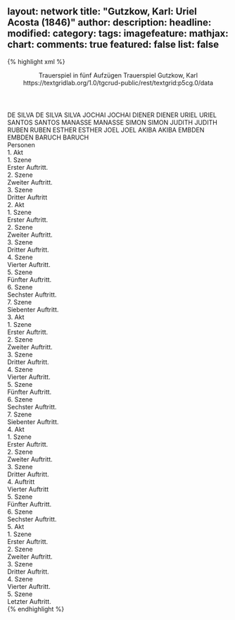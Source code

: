 layout: network
title: "Gutzkow, Karl: Uriel Acosta (1846)"
author:
description:
headline:
modified:
category:
tags:
imagefeature:
mathjax:
chart:
comments: true
featured: false
list: false
---
{% highlight xml %}
<?xml-model href="https://raw.githubusercontent.com/DLiNa/project/master/rules/lina.rnc"?><?xml-model href="https://raw.githubusercontent.com/DLiNa/project/master/rules/lina.sch"?>
<play xmlns="http://lina.digital">
  <header>
    <title>Uriel Acosta</title>
  	<subtitle>Trauerspiel in fünf Aufzügen</subtitle>
  	<genretitle>Trauerspiel</genretitle>
    <author>Gutzkow, Karl</author>
    <date when="1846" type="written"/>
  	<date when="1847" type="print"/>
  	<date when="1846" type="premiere"/>
  	<source>https://textgridlab.org/1.0/tgcrud-public/rest/textgrid:p5cg.0/data</source>
  </header>
  <personae>
    <character>
      <name>DE SILVA</name>
      <alias xml:id="de_silva">
        <name>DE SILVA</name>
      </alias>
    	<alias xml:id="silva">
    		<name>SILVA</name>
    	</alias>
    </character>
    <character>
      <name>JOCHAI</name>
      <alias xml:id="jochai">
        <name>JOCHAI</name>
      </alias>
    </character>
    <character>
      <name>DIENER</name>
      <alias xml:id="diener">
        <name>DIENER</name>
      </alias>
    </character>
    <character>
      <name>URIEL</name>
      <alias xml:id="uriel">
        <name>URIEL</name>
      </alias>
    </character>
    <character>
      <name>SANTOS</name>
      <alias xml:id="santos">
        <name>SANTOS</name>
      </alias>
    </character>
    <character>
      <name>MANASSE</name>
      <alias xml:id="manasse">
        <name>MANASSE</name>
      </alias>
    </character>
    <character>
      <name>SIMON</name>
      <alias xml:id="simon">
        <name>SIMON</name>
      </alias>
    </character>
    <character>
      <name>JUDITH</name>
      <alias xml:id="judith">
        <name>JUDITH</name>
      </alias>
    </character>
    <character>
      <name>RUBEN</name>
      <alias xml:id="ruben">
        <name>RUBEN</name>
      </alias>
    </character>
    <character>
      <name>ESTHER</name>
      <alias xml:id="esther">
        <name>ESTHER</name>
      </alias>
    </character>
    <character>
      <name>JOEL</name>
      <alias xml:id="joel">
        <name>JOEL</name>
      </alias>
    </character>
    <character>
      <name>AKIBA</name>
      <alias xml:id="akiba">
        <name>AKIBA</name>
      </alias>
    </character>
    <character>
      <name>EMBDEN</name>
      <alias xml:id="embden">
        <name>EMBDEN</name>
      </alias>
    </character>
    <character>
      <name>BARUCH</name>
      <alias xml:id="baruch">
        <name>BARUCH</name>
      </alias>
    </character>
  </personae>
  <text>
    <div>
      <head>Personen</head>
    </div>
    <div>
      <head>1. Akt</head>
      <div>
        <head>1. Szene</head>
        <div>
          <head>Erster Auftritt.</head>
          <sp who="#de_silva">
            <amount n="1" unit="speech_acts"/>
            <amount n="43" unit="words"/>
            <amount n="6" unit="lines"/>
            <amount n="244" unit="chars"/>
          </sp>
          <sp who="#jochai">
            <amount n="16" unit="speech_acts"/>
            <amount n="652" unit="words"/>
            <amount n="93" unit="lines"/>
            <amount n="3578" unit="chars"/>
          </sp>
          <sp who="#silva">
            <amount n="16" unit="speech_acts"/>
            <amount n="817" unit="words"/>
            <amount n="114" unit="lines"/>
            <amount n="4447" unit="chars"/>
          </sp>
        </div>
      </div>
      <div>
        <head>2. Szene</head>
        <div>
          <head>Zweiter Auftritt.</head>
          <sp who="#diener">
            <amount n="1" unit="speech_acts"/>
            <amount n="27" unit="words"/>
            <amount n="3" unit="lines"/>
            <amount n="130" unit="chars"/>
          </sp>
          <sp who="#jochai">
            <amount n="6" unit="speech_acts"/>
            <amount n="78" unit="words"/>
            <amount n="13" unit="lines"/>
            <amount n="410" unit="chars"/>
          </sp>
          <sp who="#silva">
            <amount n="10" unit="speech_acts"/>
            <amount n="270" unit="words"/>
            <amount n="40" unit="lines"/>
            <amount n="1466" unit="chars"/>
          </sp>
          <sp who="#uriel">
            <amount n="13" unit="speech_acts"/>
            <amount n="599" unit="words"/>
            <amount n="83" unit="lines"/>
            <amount n="3225" unit="chars"/>
          </sp>
        </div>
      </div>
      <div>
        <head>3. Szene</head>
        <div>
          <head>Dritter Auftritt</head>
          <sp who="#santos">
            <amount n="6" unit="speech_acts"/>
            <amount n="193" unit="words"/>
            <amount n="28" unit="lines"/>
            <amount n="1083" unit="chars"/>
          </sp>
          <sp who="#silva">
            <amount n="5" unit="speech_acts"/>
            <amount n="143" unit="words"/>
            <amount n="20" unit="lines"/>
            <amount n="787" unit="chars"/>
          </sp>
          <sp who="#jochai">
            <amount n="2" unit="speech_acts"/>
            <amount n="71" unit="words"/>
            <amount n="10" unit="lines"/>
            <amount n="393" unit="chars"/>
          </sp>
          <sp who="#uriel">
            <amount n="3" unit="speech_acts"/>
            <amount n="119" unit="words"/>
            <amount n="15" unit="lines"/>
            <amount n="655" unit="chars"/>
          </sp>
        </div>
      </div>
    </div>
    <div>
      <head>2. Akt</head>
      <div>
        <head>1. Szene</head>
        <div>
          <head>Erster Auftritt.</head>
          <sp who="#manasse">
            <amount n="2" unit="speech_acts"/>
            <amount n="38" unit="words"/>
            <amount n="4" unit="lines"/>
            <amount n="174" unit="chars"/>
          </sp>
          <sp who="#simon">
            <amount n="2" unit="speech_acts"/>
            <amount n="14" unit="words"/>
            <amount n="2" unit="lines"/>
            <amount n="85" unit="chars"/>
          </sp>
        </div>
      </div>
      <div>
        <head>2. Szene</head>
        <div>
          <head>Zweiter Auftritt.</head>
          <sp who="#judith">
            <amount n="11" unit="speech_acts"/>
            <amount n="170" unit="words"/>
            <amount n="24" unit="lines"/>
            <amount n="942" unit="chars"/>
          </sp>
          <sp who="#manasse">
            <amount n="11" unit="speech_acts"/>
            <amount n="343" unit="words"/>
            <amount n="47" unit="lines"/>
            <amount n="1844" unit="chars"/>
          </sp>
        </div>
      </div>
      <div>
        <head>3. Szene</head>
        <div>
          <head>Dritter Auftritt.</head>
          <sp who="#judith">
            <amount n="1" unit="speech_acts"/>
            <amount n="137" unit="words"/>
            <amount n="17" unit="lines"/>
            <amount n="706" unit="chars"/>
          </sp>
        </div>
      </div>
      <div>
        <head>4. Szene</head>
        <div>
          <head>Vierter Auftritt.</head>
          <sp who="#uriel">
            <amount n="7" unit="speech_acts"/>
            <amount n="284" unit="words"/>
            <amount n="38" unit="lines"/>
            <amount n="1497" unit="chars"/>
          </sp>
          <sp who="#judith">
            <amount n="6" unit="speech_acts"/>
            <amount n="271" unit="words"/>
            <amount n="36" unit="lines"/>
            <amount n="1461" unit="chars"/>
          </sp>
        </div>
      </div>
      <div>
        <head>5. Szene</head>
        <div>
          <head>Fünfter Auftritt.</head>
          <sp who="#jochai">
            <amount n="11" unit="speech_acts"/>
            <amount n="141" unit="words"/>
            <amount n="22" unit="lines"/>
            <amount n="713" unit="chars"/>
          </sp>
          <sp who="#judith">
            <amount n="1" unit="speech_acts"/>
            <amount n="15" unit="words"/>
            <amount n="2" unit="lines"/>
            <amount n="81" unit="chars"/>
          </sp>
          <sp who="#manasse">
            <amount n="3" unit="speech_acts"/>
            <amount n="25" unit="words"/>
            <amount n="5" unit="lines"/>
            <amount n="136" unit="chars"/>
          </sp>
          <sp who="#silva">
            <amount n="11" unit="speech_acts"/>
            <amount n="488" unit="words"/>
            <amount n="69" unit="lines"/>
            <amount n="2613" unit="chars"/>
          </sp>
        </div>
      </div>
      <div>
        <head>6. Szene</head>
        <div>
          <head>Sechster Auftritt.</head>
          <sp who="#manasse">
            <amount n="1" unit="speech_acts"/>
            <amount n="15" unit="words"/>
            <amount n="2" unit="lines"/>
            <amount n="79" unit="chars"/>
          </sp>
          <sp who="#uriel">
            <amount n="2" unit="speech_acts"/>
            <amount n="14" unit="words"/>
            <amount n="3" unit="lines"/>
            <amount n="78" unit="chars"/>
          </sp>
          <sp who="#judith">
            <amount n="1" unit="speech_acts"/>
            <amount n="39" unit="words"/>
            <amount n="6" unit="lines"/>
            <amount n="181" unit="chars"/>
          </sp>
        </div>
      </div>
      <div>
        <head>7. Szene</head>
        <div>
          <head>Siebenter Auftritt.</head>
          <sp who="#manasse">
            <amount n="4" unit="speech_acts"/>
            <amount n="132" unit="words"/>
            <amount n="18" unit="lines"/>
            <amount n="704" unit="chars"/>
          </sp>
          <sp who="#santos">
            <amount n="9" unit="speech_acts"/>
            <amount n="350" unit="words"/>
            <amount n="47" unit="lines"/>
            <amount n="1795" unit="chars"/>
          </sp>
          <sp who="#uriel">
            <amount n="5" unit="speech_acts"/>
            <amount n="583" unit="words"/>
            <amount n="76" unit="lines"/>
            <amount n="3107" unit="chars"/>
          </sp>
          <sp who="#jochai">
            <amount n="5" unit="speech_acts"/>
            <amount n="140" unit="words"/>
            <amount n="21" unit="lines"/>
            <amount n="745" unit="chars"/>
          </sp>
          <sp who="#judith #santos #uriel #manasse">
            <amount n="3" unit="speech_acts"/>
            <amount n="4" unit="words"/>
            <amount n="3" unit="lines"/>
            <amount n="21" unit="chars"/>
          </sp>
          <sp who="#judith">
            <amount n="5" unit="speech_acts"/>
            <amount n="122" unit="words"/>
            <amount n="17" unit="lines"/>
            <amount n="657" unit="chars"/>
          </sp>
          <sp who="#silva">
            <amount n="1" unit="speech_acts"/>
            <amount n="5" unit="words"/>
            <amount n="1" unit="lines"/>
            <amount n="25" unit="chars"/>
          </sp>
        </div>
      </div>
    </div>
    <div>
      <head>3. Akt</head>
      <div>
        <head>1. Szene</head>
        <div>
          <head>Erster Auftritt.</head>
          <sp who="#manasse">
            <amount n="1" unit="speech_acts"/>
            <amount n="255" unit="words"/>
            <amount n="34" unit="lines"/>
            <amount n="1400" unit="chars"/>
          </sp>
        </div>
      </div>
      <div>
        <head>2. Szene</head>
        <div>
          <head>Zweiter Auftritt.</head>
          <sp who="#judith">
            <amount n="10" unit="speech_acts"/>
            <amount n="180" unit="words"/>
            <amount n="29" unit="lines"/>
            <amount n="960" unit="chars"/>
          </sp>
          <sp who="#manasse">
            <amount n="10" unit="speech_acts"/>
            <amount n="396" unit="words"/>
            <amount n="55" unit="lines"/>
            <amount n="2043" unit="chars"/>
          </sp>
          <sp who="#simon">
            <amount n="1" unit="speech_acts"/>
            <amount n="18" unit="words"/>
            <amount n="2" unit="lines"/>
            <amount n="85" unit="chars"/>
          </sp>
        </div>
      </div>
      <div>
        <head>3. Szene</head>
        <div>
          <head>Dritter Auftritt.</head>
          <sp who="#manasse">
            <amount n="6" unit="speech_acts"/>
            <amount n="300" unit="words"/>
            <amount n="40" unit="lines"/>
            <amount n="1603" unit="chars"/>
          </sp>
          <sp who="#silva">
            <amount n="6" unit="speech_acts"/>
            <amount n="44" unit="words"/>
            <amount n="8" unit="lines"/>
            <amount n="237" unit="chars"/>
          </sp>
        </div>
      </div>
      <div>
        <head>4. Szene</head>
        <div>
          <head>Vierter Auftritt.</head>
          <sp who="#uriel">
            <amount n="13" unit="speech_acts"/>
            <amount n="387" unit="words"/>
            <amount n="54" unit="lines"/>
            <amount n="2085" unit="chars"/>
          </sp>
          <sp who="#silva">
            <amount n="13" unit="speech_acts"/>
            <amount n="754" unit="words"/>
            <amount n="100" unit="lines"/>
            <amount n="3977" unit="chars"/>
          </sp>
        </div>
      </div>
      <div>
        <head>5. Szene</head>
        <div>
          <head>Fünfter Auftritt.</head>
          <sp who="#uriel">
            <amount n="3" unit="speech_acts"/>
            <amount n="252" unit="words"/>
            <amount n="33" unit="lines"/>
            <amount n="1324" unit="chars"/>
          </sp>
          <sp who="#simon">
            <amount n="2" unit="speech_acts"/>
            <amount n="16" unit="words"/>
            <amount n="3" unit="lines"/>
            <amount n="86" unit="chars"/>
          </sp>
        </div>
      </div>
      <div>
        <head>6. Szene</head>
        <div>
          <head>Sechster Auftritt.</head>
          <sp who="#ruben">
            <amount n="7" unit="speech_acts"/>
            <amount n="125" unit="words"/>
            <amount n="19" unit="lines"/>
            <amount n="667" unit="chars"/>
          </sp>
          <sp who="#esther">
            <amount n="10" unit="speech_acts"/>
            <amount n="214" unit="words"/>
            <amount n="28" unit="lines"/>
            <amount n="1013" unit="chars"/>
          </sp>
          <sp who="#joel">
            <amount n="5" unit="speech_acts"/>
            <amount n="75" unit="words"/>
            <amount n="12" unit="lines"/>
            <amount n="385" unit="chars"/>
          </sp>
          <sp who="#uriel">
            <amount n="10" unit="speech_acts"/>
            <amount n="81" unit="words"/>
            <amount n="14" unit="lines"/>
            <amount n="417" unit="chars"/>
          </sp>
        </div>
      </div>
      <div>
        <head>7. Szene</head>
        <div>
          <head>Siebenter Auftritt.</head>
          <sp who="#judith">
            <amount n="8" unit="speech_acts"/>
            <amount n="227" unit="words"/>
            <amount n="29" unit="lines"/>
            <amount n="1117" unit="chars"/>
          </sp>
          <sp who="#esther">
            <amount n="6" unit="speech_acts"/>
            <amount n="142" unit="words"/>
            <amount n="21" unit="lines"/>
            <amount n="680" unit="chars"/>
          </sp>
          <sp who="#uriel">
            <amount n="2" unit="speech_acts"/>
            <amount n="181" unit="words"/>
            <amount n="17" unit="lines"/>
            <amount n="943" unit="chars"/>
          </sp>
          <sp who="#joel">
            <amount n="1" unit="speech_acts"/>
            <amount n="8" unit="words"/>
            <amount n="2" unit="lines"/>
            <amount n="42" unit="chars"/>
          </sp>
        </div>
      </div>
    </div>
    <div>
      <head>4. Akt</head>
      <div>
        <head>1. Szene</head>
        <div>
          <head>Erster Auftritt.</head>
          <sp who="#silva">
            <amount n="7" unit="speech_acts"/>
            <amount n="352" unit="words"/>
            <amount n="51" unit="lines"/>
            <amount n="2027" unit="chars"/>
          </sp>
          <sp who="#santos">
            <amount n="8" unit="speech_acts"/>
            <amount n="205" unit="words"/>
            <amount n="30" unit="lines"/>
            <amount n="1142" unit="chars"/>
          </sp>
          <sp who="#diener">
            <amount n="2" unit="speech_acts"/>
            <amount n="18" unit="words"/>
            <amount n="3" unit="lines"/>
            <amount n="108" unit="chars"/>
          </sp>
        </div>
      </div>
      <div>
        <head>2. Szene</head>
        <div>
          <head>Zweiter Auftritt.</head>
          <sp who="#akiba">
            <amount n="10" unit="speech_acts"/>
            <amount n="721" unit="words"/>
            <amount n="100" unit="lines"/>
            <amount n="3732" unit="chars"/>
          </sp>
          <sp who="#embden">
            <amount n="2" unit="speech_acts"/>
            <amount n="18" unit="words"/>
            <amount n="4" unit="lines"/>
            <amount n="108" unit="chars"/>
          </sp>
          <sp who="#santos">
            <amount n="5" unit="speech_acts"/>
            <amount n="92" unit="words"/>
            <amount n="13" unit="lines"/>
            <amount n="516" unit="chars"/>
          </sp>
          <sp who="#silva">
            <amount n="1" unit="speech_acts"/>
            <amount n="55" unit="words"/>
            <amount n="7" unit="lines"/>
            <amount n="272" unit="chars"/>
          </sp>
          <sp who="#uriel">
            <amount n="7" unit="speech_acts"/>
            <amount n="324" unit="words"/>
            <amount n="43" unit="lines"/>
            <amount n="1702" unit="chars"/>
          </sp>
        </div>
      </div>
      <div>
        <head>3. Szene</head>
        <div>
          <head>Dritter Auftritt.</head>
          <sp who="#uriel">
            <amount n="8" unit="speech_acts"/>
            <amount n="338" unit="words"/>
            <amount n="49" unit="lines"/>
            <amount n="1835" unit="chars"/>
          </sp>
          <sp who="#ruben">
            <amount n="7" unit="speech_acts"/>
            <amount n="122" unit="words"/>
            <amount n="17" unit="lines"/>
            <amount n="617" unit="chars"/>
          </sp>
        </div>
      </div>
      <div>
        <head>4. Auftritt</head>
        <div>
          <head>Vierter Auftritt</head>
          <sp who="#santos">
            <amount n="3" unit="speech_acts"/>
            <amount n="51" unit="words"/>
            <amount n="8" unit="lines"/>
            <amount n="273" unit="chars"/>
          </sp>
          <sp who="#ruben">
            <amount n="5" unit="speech_acts"/>
            <amount n="65" unit="words"/>
            <amount n="11" unit="lines"/>
            <amount n="340" unit="chars"/>
          </sp>
          <sp who="#uriel">
            <amount n="3" unit="speech_acts"/>
            <amount n="348" unit="words"/>
            <amount n="48" unit="lines"/>
            <amount n="1885" unit="chars"/>
          </sp>
        </div>
      </div>
      <div>
        <head>5. Szene</head>
        <div>
          <head>Fünfter Auftritt.</head>
          <sp who="#silva">
            <amount n="2" unit="speech_acts"/>
            <amount n="130" unit="words"/>
            <amount n="17" unit="lines"/>
            <amount n="707" unit="chars"/>
          </sp>
          <sp who="#jochai">
            <amount n="1" unit="speech_acts"/>
            <amount n="47" unit="words"/>
            <amount n="6" unit="lines"/>
            <amount n="236" unit="chars"/>
          </sp>
        </div>
      </div>
      <div>
        <head>6. Szene</head>
        <div>
          <head>Sechster Auftritt.</head>
          <sp who="#santos">
            <amount n="5" unit="speech_acts"/>
            <amount n="62" unit="words"/>
            <amount n="10" unit="lines"/>
            <amount n="334" unit="chars"/>
          </sp>
          <sp who="#embden">
            <amount n="1" unit="speech_acts"/>
            <amount n="6" unit="words"/>
            <amount n="1" unit="lines"/>
            <amount n="31" unit="chars"/>
          </sp>
          <sp who="#silva #jochai #santos #embden">
            <amount n="1" unit="speech_acts"/>
            <amount n="3" unit="words"/>
            <amount n="1" unit="lines"/>
            <amount n="11" unit="chars"/>
          </sp>
          <sp who="#uriel">
            <amount n="8" unit="speech_acts"/>
            <amount n="303" unit="words"/>
            <amount n="42" unit="lines"/>
            <amount n="1667" unit="chars"/>
          </sp>
          <sp who="#silva">
            <amount n="4" unit="speech_acts"/>
            <amount n="80" unit="words"/>
            <amount n="11" unit="lines"/>
            <amount n="440" unit="chars"/>
          </sp>
          <sp who="#santos #silva #jochai #embden">
            <amount n="1" unit="speech_acts"/>
            <amount n="4" unit="words"/>
            <amount n="1" unit="lines"/>
            <amount n="23" unit="chars"/>
          </sp>
        </div>
      </div>
    </div>
    <div>
      <head>5. Akt</head>
      <div>
        <head>1. Szene</head>
        <div>
          <head>Erster Auftritt.</head>
          <sp who="#jochai">
            <amount n="2" unit="speech_acts"/>
            <amount n="155" unit="words"/>
            <amount n="20" unit="lines"/>
            <amount n="834" unit="chars"/>
          </sp>
          <sp who="#silva">
            <amount n="2" unit="speech_acts"/>
            <amount n="37" unit="words"/>
            <amount n="5" unit="lines"/>
            <amount n="216" unit="chars"/>
          </sp>
        </div>
      </div>
      <div>
        <head>2. Szene</head>
        <div>
          <head>Zweiter Auftritt.</head>
          <sp who="#jochai">
            <amount n="3" unit="speech_acts"/>
            <amount n="39" unit="words"/>
            <amount n="5" unit="lines"/>
            <amount n="199" unit="chars"/>
          </sp>
          <sp who="#silva">
            <amount n="12" unit="speech_acts"/>
            <amount n="298" unit="words"/>
            <amount n="42" unit="lines"/>
            <amount n="1536" unit="chars"/>
          </sp>
          <sp who="#judith">
            <amount n="15" unit="speech_acts"/>
            <amount n="187" unit="words"/>
            <amount n="32" unit="lines"/>
            <amount n="994" unit="chars"/>
          </sp>
          <sp who="#manasse">
            <amount n="3" unit="speech_acts"/>
            <amount n="36" unit="words"/>
            <amount n="6" unit="lines"/>
            <amount n="192" unit="chars"/>
          </sp>
        </div>
      </div>
      <div>
        <head>3. Szene</head>
        <div>
          <head>Dritter Auftritt.</head>
          <sp who="#baruch">
            <amount n="7" unit="speech_acts"/>
            <amount n="236" unit="words"/>
            <amount n="33" unit="lines"/>
            <amount n="1273" unit="chars"/>
          </sp>
          <sp who="#uriel">
            <amount n="7" unit="speech_acts"/>
            <amount n="375" unit="words"/>
            <amount n="49" unit="lines"/>
            <amount n="2021" unit="chars"/>
          </sp>
        </div>
      </div>
      <div>
        <head>4. Szene</head>
        <div>
          <head>Vierter Auftritt.</head>
          <sp who="#judith">
            <amount n="9" unit="speech_acts"/>
            <amount n="179" unit="words"/>
            <amount n="27" unit="lines"/>
            <amount n="955" unit="chars"/>
          </sp>
          <sp who="#jochai">
            <amount n="1" unit="speech_acts"/>
            <amount n="41" unit="words"/>
            <amount n="5" unit="lines"/>
            <amount n="206" unit="chars"/>
          </sp>
          <sp who="#uriel">
            <amount n="8" unit="speech_acts"/>
            <amount n="198" unit="words"/>
            <amount n="28" unit="lines"/>
            <amount n="1082" unit="chars"/>
          </sp>
        </div>
      </div>
      <div>
        <head>5. Szene</head>
        <div>
          <head>Letzter Auftritt.</head>
          <sp who="#manasse">
            <amount n="5" unit="speech_acts"/>
            <amount n="38" unit="words"/>
            <amount n="8" unit="lines"/>
            <amount n="184" unit="chars"/>
          </sp>
          <sp who="#silva">
            <amount n="4" unit="speech_acts"/>
            <amount n="105" unit="words"/>
            <amount n="15" unit="lines"/>
            <amount n="577" unit="chars"/>
          </sp>
          <sp who="#uriel">
            <amount n="4" unit="speech_acts"/>
            <amount n="314" unit="words"/>
            <amount n="43" unit="lines"/>
            <amount n="1709" unit="chars"/>
          </sp>
          <sp who="#judith">
            <amount n="2" unit="speech_acts"/>
            <amount n="105" unit="words"/>
            <amount n="13" unit="lines"/>
            <amount n="516" unit="chars"/>
          </sp>
          <sp who="#jochai">
            <amount n="2" unit="speech_acts"/>
            <amount n="23" unit="words"/>
            <amount n="3" unit="lines"/>
            <amount n="108" unit="chars"/>
          </sp>
          <sp who="#santos">
            <amount n="1" unit="speech_acts"/>
            <amount n="7" unit="words"/>
            <amount n="1" unit="lines"/>
            <amount n="43" unit="chars"/>
          </sp>
        </div>
      </div>
    </div>
  </text>
</play>
{% endhighlight %}